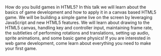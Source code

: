 How do you build games in HTML5? In this talk we will learn about the basics of game development and how to apply it in a canvas based HTML5 game. We will be building a simple game live on the screen by leveraging JavaScript and new HTML5 features. We will learn about drawing to the HTML5 canvas, handling key and controller input, maintaining frame rate, the subtleties of performing rotations and translations, setting up audio, sprite animations, and some basic game physics! If you are interested in web game development, come learn about everything you need to make your first game.
